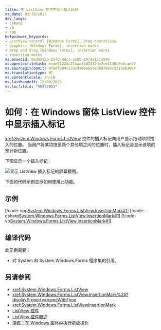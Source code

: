 ```yaml
---
title: 在 ListView 控件中显示插入标记
ms.date: 03/30/2017
dev_langs:
- csharp
- vb
- cpp
helpviewer_keywords:
- ListView control [Windows Forms], drag operations
- graphics [Windows Forms], insertion marks
- drop and drag [Windows Forms], insertion marks
- insertion marks
ms.assetid: 88d0a15b-25fd-4dc3-a685-297351311940
ms.openlocfilehash: eeae51223a21baaf4d2412de2ce11d0c6cbcae27
ms.sourcegitcommit: 9f6df084c53a3da0ea657ed0d708a72213683084
ms.translationtype: MT
ms.contentlocale: zh-CN
ms.lasthandoff: 12/09/2020
ms.locfileid: "96972053"
---
```

# <a name="how-to-display-an-insertion-mark-in-a-windows-forms-listview-control"></a>如何：在 Windows 窗体 ListView 控件中显示插入标记
<xref:System.Windows.Forms.ListView> 控件的插入标记向用户显示拖动项将插入的位置。 当用户将某项拖至两个其他项之间的位置时，插入标记会显示该项的预计新位置。  
  
 下图显示一个插入标记：  
  
 ![显示 ListView 插入标记的屏幕截图。](./media/how-to-display-an-insertion-mark-in-a-windows-forms-listview-control/listview-insertion-mark.gif "ListViewInsertion")  
  
 下面的代码示例显示如何使用此功能。  
  
## <a name="example"></a>示例  
 [!code-cpp[System.Windows.Forms.ListView.InsertionMark#1](~/samples/snippets/cpp/VS_Snippets_Winforms/System.Windows.Forms.ListView.InsertionMark/CPP/listviewinsertionmarkexample.cpp#1)]
 [!code-csharp[System.Windows.Forms.ListView.InsertionMark#1](~/samples/snippets/csharp/VS_Snippets_Winforms/System.Windows.Forms.ListView.InsertionMark/CS/listviewinsertionmarkexample.cs#1)]
 [!code-vb[System.Windows.Forms.ListView.InsertionMark#1](~/samples/snippets/visualbasic/VS_Snippets_Winforms/System.Windows.Forms.ListView.InsertionMark/VB/listviewinsertionmarkexample.vb#1)]  
  
## <a name="compiling-the-code"></a>编译代码  
 此示例需要：  
  
- 对 System 和 System.Windows.Forms 程序集的引用。  
  
## <a name="see-also"></a>另请参阅

- <xref:System.Windows.Forms.ListView>
- <xref:System.Windows.Forms.ListView.InsertionMark%2A?displayProperty=nameWithType>
- <xref:System.Windows.Forms.ListViewInsertionMark>
- [ListView 控件](listview-control-windows-forms.md)
- [ListView 控件概述](listview-control-overview-windows-forms.md)
- [演练：在 Windows 窗体中执行拖放操作](../advanced/walkthrough-performing-a-drag-and-drop-operation-in-windows-forms.md)
